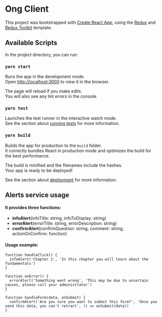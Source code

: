# Ong Client

This project was bootstrapped with [Create React App](https://github.com/facebook/create-react-app), using the [Redux](https://redux.js.org/) and [Redux Toolkit](https://redux-toolkit.js.org/) template.

## Available Scripts

In the project directory, you can run:

### `yarn start`

Runs the app in the development mode.<br />
Open [http://localhost:3000](http://localhost:3000) to view it in the browser.

The page will reload if you make edits.<br />
You will also see any lint errors in the console.

### `yarn test`

Launches the test runner in the interactive watch mode.<br />
See the section about [running tests](https://facebook.github.io/create-react-app/docs/running-tests) for more information.

### `yarn build`

Builds the app for production to the `build` folder.<br />
It correctly bundles React in production mode and optimizes the build for the best performance.

The build is minified and the filenames include the hashes.<br />
Your app is ready to be deployed!

See the section about [deployment](https://facebook.github.io/create-react-app/docs/deployment) for more information.

## Alerts service usage

#### It provides three functions:

- <b>infoAlert</b>(infoTitle: string, infoToDisplay: string)<br/>
- <b>errorAlert</b>(errorTitle: string, errorDescription: string)<br/>
- <b>confirmAlert</b>(confirmQuestion: string, comment: string, actionOnConfirm: function)

#### Usage example:

```
function handleClick() {
  infoAlert('Chapter 1', 'In this chapter you will learn about the fundamentals')
}

function onError() {
  errorAlert('Something went wrong', 'This may be due to uncertain causes, please call your administrator')
}

function handleForm(data, onSubmit) {
  confirmAlert('Are you sure you want to submit this form?', 'Once you send this data, you can't retract', () => onSubmit(data))
}
```
